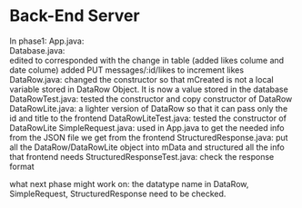 # Back-End Server

In phase1:
    App.java:   
    Database.java:  
        edited to  corresponded with the change in table (added likes colume and date colume)
        added PUT messages/:id/likes to increment likes
    DataRow.java:
        changed the constructor so that mCreated is not a local variable stored in DataRow Object. 
        It is now a value stored in the database
    DataRowTest.java:
        tested the constructor and copy constructor of DataRow
    DataRowLite.java:
        a lighter version of DataRow so that it can pass only the id and title to the frontend
    DataRowLiteTest.java:
        tested the constructor of DataRowLite
    SimpleRequest.java:
        used in App.java to get the needed info from the JSON file we get from the frontend
    StructuredResponse.java:
        put all the DataRow/DataRowLite object into mData and structured all the info that frontend needs
    StructuredResponseTest.java:
        check the response format

what next phase might work on:
    the datatype name in DataRow, SimpleRequest, StructuredResponse need to be checked. 



